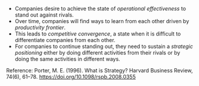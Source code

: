 <!-- ---
category: learning & growth
--- -->
<!--# -->

- Companies desire to achieve the state of *operational effectiveness* to stand out against rivals.
- Over time, companies will find ways to learn from each other driven by *productivity frontier*.
- This leads to *competitive convergence*, a state when it is difficult to differentiate companies from each other. 
- For companies to continue standing out, they need to sustain a *strategic positioning* either by doing different activities from their rivals or by doing the same activities in different ways.

Reference:
Porter, M. E. (1996). What is Strategy? Harvard Business Review, 74(6), 61–78. https://doi.org/10.1098/rspb.2008.0355

